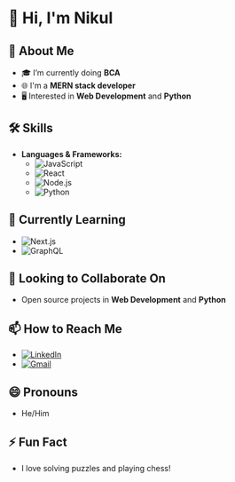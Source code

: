 # 👋 Hi, I'm Nikul

## 👀 About Me
- 🎓 I’m currently doing **BCA**
- 🌐 I'm a **MERN stack developer**
- 🖥️ Interested in **Web Development** and **Python**

## 🛠️ Skills
- **Languages & Frameworks:**
  - ![JavaScript](https://img.shields.io/badge/-JavaScript-333333?style=flat&logo=javascript)
  - ![React](https://img.shields.io/badge/-React-333333?style=flat&logo=react)
  - ![Node.js](https://img.shields.io/badge/-Node.js-333333?style=flat&logo=node.js)
  - ![Python](https://img.shields.io/badge/-Python-333333?style=flat&logo=python)

## 🌱 Currently Learning
- ![Next.js](https://img.shields.io/badge/-Next.js-333333?style=flat&logo=next.js)
- ![GraphQL](https://img.shields.io/badge/-GraphQL-333333?style=flat&logo=graphql)

## 🤝 Looking to Collaborate On
- Open source projects in **Web Development** and **Python**

## 📫 How to Reach Me
- [![LinkedIn](https://img.shields.io/badge/-LinkedIn-333333?style=flat&logo=linkedin)](https://www.linkedin.com/in/nikul-panchal-79b74b26b/)
- [![Gmail](https://img.shields.io/badge/-Gmail-333333?style=flat&logo=gmail)](mailto:nikulpanchal2505@gmail.com)

## 😄 Pronouns
- He/Him

## ⚡ Fun Fact
- I love solving puzzles and playing chess!

<!---
npcoderes/npcoderes is a ✨ special ✨ repository because its `README.md` (this file) appears on your GitHub profile.
You can click the Preview link to take a look at your changes.
--->
